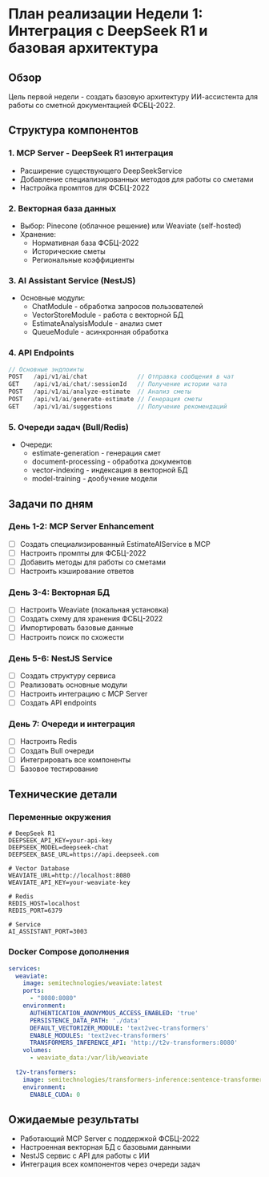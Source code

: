 # План реализации Недели 1: Интеграция с DeepSeek R1 и базовая архитектура

## Обзор
Цель первой недели - создать базовую архитектуру ИИ-ассистента для работы со сметной документацией ФСБЦ-2022.

## Структура компонентов

### 1. MCP Server - DeepSeek R1 интеграция
- Расширение существующего DeepSeekService
- Добавление специализированных методов для работы со сметами
- Настройка промптов для ФСБЦ-2022

### 2. Векторная база данных
- Выбор: Pinecone (облачное решение) или Weaviate (self-hosted)
- Хранение:
  - Нормативная база ФСБЦ-2022
  - Исторические сметы
  - Региональные коэффициенты

### 3. AI Assistant Service (NestJS)
- Основные модули:
  - ChatModule - обработка запросов пользователей
  - VectorStoreModule - работа с векторной БД
  - EstimateAnalysisModule - анализ смет
  - QueueModule - асинхронная обработка

### 4. API Endpoints
```typescript
// Основные эндпоинты
POST   /api/v1/ai/chat              // Отправка сообщения в чат
GET    /api/v1/ai/chat/:sessionId   // Получение истории чата
POST   /api/v1/ai/analyze-estimate  // Анализ сметы
POST   /api/v1/ai/generate-estimate // Генерация сметы
GET    /api/v1/ai/suggestions       // Получение рекомендаций
```

### 5. Очереди задач (Bull/Redis)
- Очереди:
  - estimate-generation - генерация смет
  - document-processing - обработка документов
  - vector-indexing - индексация в векторной БД
  - model-training - дообучение модели

## Задачи по дням

### День 1-2: MCP Server Enhancement
- [ ] Создать специализированный EstimateAIService в MCP
- [ ] Настроить промпты для ФСБЦ-2022
- [ ] Добавить методы для работы со сметами
- [ ] Настроить кэширование ответов

### День 3-4: Векторная БД
- [ ] Настроить Weaviate (локальная установка)
- [ ] Создать схему для хранения ФСБЦ-2022
- [ ] Импортировать базовые данные
- [ ] Настроить поиск по схожести

### День 5-6: NestJS Service
- [ ] Создать структуру сервиса
- [ ] Реализовать основные модули
- [ ] Настроить интеграцию с MCP Server
- [ ] Создать API endpoints

### День 7: Очереди и интеграция
- [ ] Настроить Redis
- [ ] Создать Bull очереди
- [ ] Интегрировать все компоненты
- [ ] Базовое тестирование

## Технические детали

### Переменные окружения
```env
# DeepSeek R1
DEEPSEEK_API_KEY=your-api-key
DEEPSEEK_MODEL=deepseek-chat
DEEPSEEK_BASE_URL=https://api.deepseek.com

# Vector Database
WEAVIATE_URL=http://localhost:8080
WEAVIATE_API_KEY=your-weaviate-key

# Redis
REDIS_HOST=localhost
REDIS_PORT=6379

# Service
AI_ASSISTANT_PORT=3003
```

### Docker Compose дополнения
```yaml
services:
  weaviate:
    image: semitechnologies/weaviate:latest
    ports:
      - "8080:8080"
    environment:
      AUTHENTICATION_ANONYMOUS_ACCESS_ENABLED: 'true'
      PERSISTENCE_DATA_PATH: './data'
      DEFAULT_VECTORIZER_MODULE: 'text2vec-transformers'
      ENABLE_MODULES: 'text2vec-transformers'
      TRANSFORMERS_INFERENCE_API: 'http://t2v-transformers:8080'
    volumes:
      - weaviate_data:/var/lib/weaviate

  t2v-transformers:
    image: semitechnologies/transformers-inference:sentence-transformers-multi-qa-MiniLM-L6-cos-v1
    environment:
      ENABLE_CUDA: 0
```

## Ожидаемые результаты
- Работающий MCP Server с поддержкой ФСБЦ-2022
- Настроенная векторная БД с базовыми данными
- NestJS сервис с API для работы с ИИ
- Интеграция всех компонентов через очереди задач
